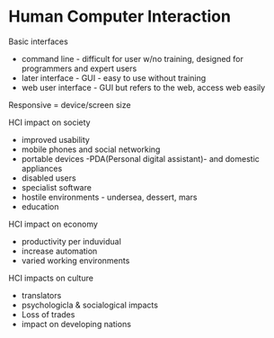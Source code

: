 # Human Computer Interaction

Basic interfaces
* command line - difficult for user w/no training, designed for programmers and expert users
* later interface - GUI - easy to use without training
* web user interface - GUI but refers to the web, access web easily

Responsive = device/screen size


HCI impact on society
* improved usability
* mobile phones and social networking
* portable devices -PDA(Personal digital assistant)- and domestic appliances
* disabled users
* specialist software
* hostile environments - undersea, dessert, mars
* education

HCI impact on economy
* productivity per induvidual
* increase automation
* varied working environments

HCI impacts on culture
* translators
* psychologicla & socialogical impacts
* Loss of trades
* impact on developing nations
